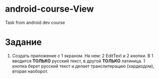 # android-course-View
Task from android dev course

# Задание
1. Создать приложение с 1 экраном. На нем: 2 EditText и 2 кнопки. В 1 вводится **ТОЛЬКО** русский текст, в другой **ТОЛЬКО** латиница. 1 кнопка берет русский текст и делает транслитерацию (хардкодом), вторая наоборот.
